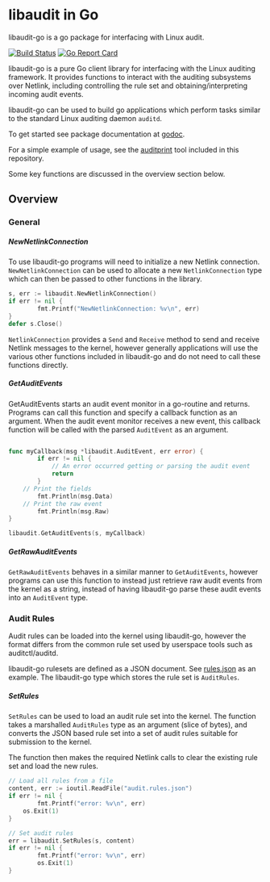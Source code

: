 # libaudit in Go

libaudit-go is a go package for interfacing with Linux audit.

[![Build Status](https://travis-ci.org/mozilla/libaudit-go.svg?branch=master)](https://travis-ci.org/mozilla/libaudit-go)
[![Go Report Card](https://goreportcard.com/badge/mozilla/libaudit-go "Go Report Card")](https://goreportcard.com/report/mozilla/libaudit-go)

libaudit-go is a pure Go client library for interfacing with the Linux auditing framework. It provides functions
to interact with the auditing subsystems over Netlink, including controlling the rule set and obtaining/interpreting
incoming audit events.

libaudit-go can be used to build go applications which perform tasks similar to the standard Linux auditing daemon
`auditd`.

To get started see package documentation at [godoc](https://godoc.org/github.com/mozilla/libaudit-go).

For a simple example of usage, see the [auditprint](./auditprint/) tool included in this repository.

Some key functions are discussed in the overview section below.

## Overview

### General 

##### NewNetlinkConnection 

To use libaudit-go programs will need to initialize a new Netlink connection. `NewNetlinkConnection` can be used
to allocate a new `NetlinkConnection` type which can then be passed to other functions in the library.

```go
s, err := libaudit.NewNetlinkConnection()
if err != nil {
        fmt.Printf("NewNetlinkConnection: %v\n", err)
} 
defer s.Close()
```

`NetlinkConnection` provides a `Send` and `Receive` method to send and receive Netlink messages to the kernel,
however generally applications will use the various other functions included in libaudit-go and do not need to
call these functions directly.

##### GetAuditEvents

GetAuditEvents starts an audit event monitor in a go-routine and returns. Programs can call this function and
specify a callback function as an argument. When the audit event monitor receives a new event, this callback
function will be called with the parsed `AuditEvent` as an argument.

```go

func myCallback(msg *libaudit.AuditEvent, err error) {
        if err != nil {
            // An error occurred getting or parsing the audit event
            return
        }
	// Print the fields
        fmt.Println(msg.Data)
	// Print the raw event
        fmt.Println(msg.Raw)
}

libaudit.GetAuditEvents(s, myCallback)
```

##### GetRawAuditEvents

`GetRawAuditEvents` behaves in a similar manner to `GetAuditEvents`, however programs can use this function
to instead just retrieve raw audit events from the kernel as a string, instead of having libaudit-go parse
these audit events into an `AuditEvent` type.

### Audit Rules

Audit rules can be loaded into the kernel using libaudit-go, however the format differs from the common rule
set used by userspace tools such as auditctl/auditd.

libaudit-go rulesets are defined as a JSON document. See [rules.json](./testdata/rules.json) as an example.
The libaudit-go type which stores the rule set is `AuditRules`.

##### SetRules

`SetRules` can be used to load an audit rule set into the kernel. The function takes a marshalled `AuditRules`
type as an argument (slice of bytes), and converts the JSON based rule set into a set of audit rules suitable
for submission to the kernel.

The function then makes the required Netlink calls to clear the existing rule set and load the new rules.

```go
// Load all rules from a file
content, err := ioutil.ReadFile("audit.rules.json")
if err != nil {
        fmt.Printf("error: %v\n", err)
	os.Exit(1)
}

// Set audit rules
err = libaudit.SetRules(s, content)
if err != nil {
        fmt.Printf("error: %v\n", err)
        os.Exit(1)
}
```
